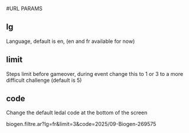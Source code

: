 #URL PARAMS  
  
## lg 
Language, default is en, (en and fr available for now)  

## limit  
Steps limit before gameover, during event change this to 1 or 3 to a more difficult challenge (default is 5)  

## code   
Change the default ledal code at the bottom of the screen  

biogen.filtre.ar?lg=fr&limit=3&code=2025/09-Biogen-269575  
